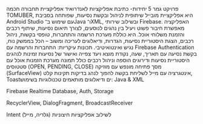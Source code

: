 פרויקט גמר 5 יחידות- כתיבת אפליקציות לאנדרואיד
אפליקציית תחבורה חכמה TOMUBER, היא אפליקציית מובייל שיתופית לניהול ובקשת נסיעות, שפותחה בסביבת Android Studio עם שימוש ב־Java ו־XML, ובשילוב שירותי Firebase.
האפליקציה מאפשרת חיבור פשוט ויעיל בין נהגים לנוסעים, לצורך תיאום נסיעות, שיתוף רכבים והזמנת משלוחי אוכל. היא כוללת מערכת הרשמה והתחברות, טופסי בקשות, ניהול רכבים, הצגת היסטוריית נסיעות, הגדרות, ודיאלוגים לעריכה ומשוב – הכל בממשק נוח, נגיש ואינטואיטיבי.
תכונות עיקריות:
התחברות והרשמה עם Firebase Authentication
בקשת נסיעה עם תאריך, שעה, נקודת מוצא ויעד
צפייה ואישור של נסיעות זמינות לנהגים
היסטוריית נסיעות ודירוגים
הוספה וניהול רכבים כולל תמונה
מערכת הזמנות אוכל עם סטטוסים (OPEN, PENDING, CLOSE)
מסך פתיחה מונפש עם מוזיקה (SurfaceView)
אינטגרציה עם מייל לשליחת בקשה להפוך לנהג
בדיקות תקינות קלט, Toastים ודיאלוגים מותאמים
טכנולוגיות בשימוש:
Java & XML

Firebase Realtime Database, Auth, Storage

RecyclerView, DialogFragment, BroadcastReceiver

Intent לשילוב אפליקציות חיצוניות (גלריה, מייל)
